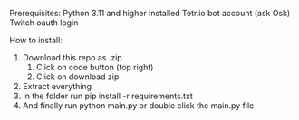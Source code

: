 Prerequisites:
Python 3.11 and higher installed
Tetr.io bot account (ask Osk)
Twitch oauth login

How to install:
1. Download this repo as .zip
   1. Click on code button (top right)
   2. Click on download zip
3. Extract everything
4. In the folder run pip install -r requirements.txt
5. And finally run python main.py or double click the main.py file
